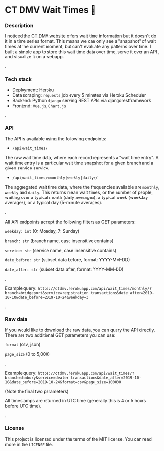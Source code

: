 # CT DMV Wait Times 🚗

### Description

I noticed the [CT DMV website](https://www.dmvselfservice.ct.gov/NemoService.aspx) offers wait time information but it doesn't do it in a time series format. This means we can only see a "snapshot" of wait times at the current moment, but can't evaluate any patterns over time. I built a simple app to store this wait time data over time, serve it over an API , and visualize it on a webapp.

.

### Tech stack

* Deployment: Heroku
* Data scraping: `requests` job every 5 minutes via Heroku Scheduler
* Backend: Python `django` serving REST APIs via djangorestframework
* Frontend: `Vue.js`, `Chart.js`

.

### API

The API is available using the following endpoints:

* `/api/wait_times/`

The raw wait time data, where each record represents a "wait time entry". A wait time entry is a particular wait time snapshot for a given branch and a given service service.

* `/api/wait_times/<monthly|weekly|daily>/`

The aggregated wait time data, where the frequencies available are `monthly`, `weekly` and `daily`. This returns mean wait times, or the number of people, waiting over a typical month (daily averages), a typical week (weekday averages), or a typical day (5-minute averages).

.

All API endpoints accept the following filters as GET parameters:

`weekday: int` (0: Monday, 7: Sunday)

`branch: str` (branch name, case insensitive contains)

`service: str` (service name, case insensitive contains)

`date_before: str` (subset data before, format: YYYY-MM-DD)

`date_after: str` (subset data after, format: YYYY-MM-DD)

.

Example query: `https://ctdmv.herokuapp.com/api/wait_times/monthly/?branch=bridgeport&service=registration transactions&date_after=2019-10-10&date_before=2019-10-24&weekday=3`

.

### Raw data

If you would like to download the raw data, you can query the API directly. There are two additional GET parameters you can use:

`format` (csv, json)

`page_size` (0 to 5,000)

.

Example query: `https://ctdmv.herokuapp.com/api/wait_times/?branch=danbury&service=dealer transactions&date_after=2019-10-10&date_before=2019-10-24&format=csv&page_size=100000`

(Note the final two parameters)

All timestamps are returned in UTC time (generally this is 4 or 5 hours before UTC time).

.

### License

This project is licensed under the terms of the MIT license. You can read more in the `LICENSE` file.
